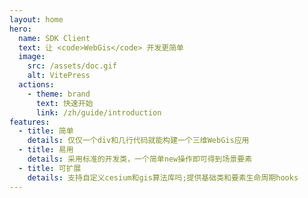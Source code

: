 ```yaml
---
layout: home
hero:
  name: SDK Client
  text: 让 <code>WebGis</code> 开发更简单
  image:
    src: /assets/doc.gif
    alt: VitePress
  actions:
    - theme: brand
      text: 快速开始
      link: /zh/guide/introduction
features:
  - title: 简单
    details: 仅仅一个div和几行代码就能构建一个三维WebGis应用
  - title: 易用
    details: 采用标准的开发类，一个简单new操作即可得到场景要素
  - title: 可扩展
    details: 支持自定义cesium和gis算法库吗;提供基础类和要素生命周期hooks
---
```

